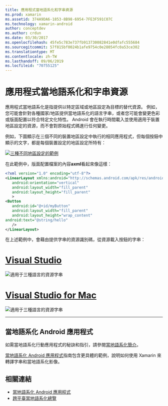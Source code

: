 ```yaml
---
title: 應用程式當地語系化和字串資源
ms.prod: xamarin
ms.assetid: 374A9DA6-1853-8B98-6954-7FE3F591C07C
ms.technology: xamarin-android
author: conceptdev
ms.author: crdun
ms.date: 03/30/2017
ms.openlocfilehash: 45fe5c783e737fb913730082841e0dfafc555684
ms.sourcegitcommit: 57f815bf0024b1afe9754c0e28054fc0a53ce302
ms.translationtype: MT
ms.contentlocale: zh-TW
ms.lasthandoff: 09/06/2019
ms.locfileid: "70755125"
---
```

# <a name="application-localization-and-string-resources"></a>應用程式當地語系化和字串資源

應用程式當地語系化是指提供以特定區域或地區設定為目標的替代資源。 例如，您可能會針對各種國家/地區提供當地語系化的語言字串，或者您可能會變更色彩或版面配置以符合特定文化特性。 Android 會在執行時間載入並使用適用于裝置地區設定的資源，而不會對原始程式碼進行任何變更。

例如，下圖顯示在三個不同的裝置地區設定中執行的相同應用程式，但每個按鈕中顯示的文字，都是每個裝置設定的地區設定所特有：

[![三種不同地區設定的範例](application-localization-images/01-click-me-sml.png)](application-localization-images/01-click-me.png#lightbox)

在此範例中，版面配置檔案的內容**axml**看起來像這樣：

```xml
<?xml version="1.0" encoding="utf-8"?>
<LinearLayout xmlns:android="http://schemas.android.com/apk/res/android"
   android:orientation="vertical"
   android:layout_width="fill_parent"
   android:layout_height="fill_parent"
   >
<Button  
   android:id="@+id/myButton"
   android:layout_width="fill_parent"
   android:layout_height="wrap_content"
android:text="@string/hello"
   />
</LinearLayout>
```

在上述範例中，會藉由提供字串的資源識別碼，從資源載入按鈕的字串：

# <a name="visual-studiotabwindows"></a>[Visual Studio](#tab/windows)

![適用于三種語言的資源字串](application-localization-images/02-resource-strings-vs.png)

# <a name="visual-studio-for-mactabmacos"></a>[Visual Studio for Mac](#tab/macos)

![適用于三種語言的資源字串](application-localization-images/02-resource-strings-xs.png)

-----

## <a name="localizing-android-apps"></a>當地語系化 Android 應用程式

如需當地語系化行動應用程式的秘訣和指引，請參閱[當地語系化簡介](~/cross-platform/app-fundamentals/localization.md)。

[當地語系化 Android 應用程式](~/android/app-fundamentals/localization.md)指南包含更具體的範例，說明如何使用 Xamarin 來轉譯字串和當地語系化影像。

## <a name="related-links"></a>相關連結

- [當地語系化 Android 應用程式](~/android/app-fundamentals/localization.md)
- [跨平臺當地語系化總覽](~/cross-platform/app-fundamentals/localization.md)
